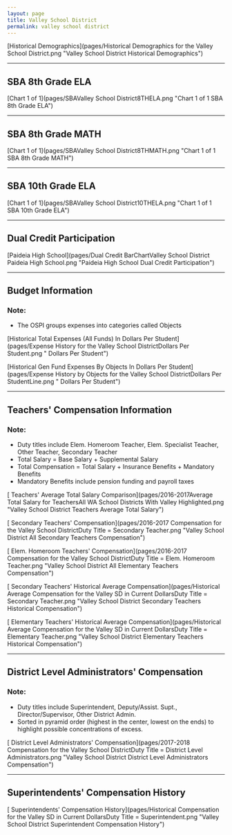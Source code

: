 ```yaml
---
layout: page
title: Valley School District
permalink: valley school district
---
```



[Historical Demographics](pages/Historical Demographics for the Valley School District.png "Valley School District Historical Demographics")

___

## SBA 8th Grade ELA

[Chart 1 of 1](pages/SBAValley School District8THELA.png "Chart 1 of 1 SBA 8th Grade ELA")


___

## SBA 8th Grade MATH

[Chart 1 of 1](pages/SBAValley School District8THMATH.png "Chart 1 of 1 SBA 8th Grade MATH")


___

## SBA 10th Grade ELA

[Chart 1 of 1](pages/SBAValley School District10THELA.png "Chart 1 of 1 SBA 10th Grade ELA")


___

## Dual Credit Participation

[Paideia High School](pages/Dual Credit BarChartValley School District Paideia High School.png "Paideia High School Dual Credit Participation")


___

## Budget Information
### Note:
- The OSPI groups expenses into categories called Objects

[Historical Total Expenses (All Funds) In Dollars Per Student](pages/Expense History for the Valley School DistrictDollars Per Student.png " Dollars Per Student")

[Historical Gen Fund Expenses By Objects In Dollars Per Student](pages/Expense History by Objects for the Valley School DistrictDollars Per StudentLine.png " Dollars Per Student")


___

## Teachers' Compensation Information
### Note:
- Duty titles include Elem. Homeroom Teacher, Elem. Specialist Teacher, Other Teacher, Secondary Teacher
- Total Salary = Base Salary + Supplemental Salary
- Total Compensation = Total Salary + Insurance Benefits + Mandatory Benefits
- Mandatory Benefits include pension funding and payroll taxes

[ Teachers' Average Total Salary Comparison](pages/2016-2017Average Total Salary for TeachersAll WA School Districts With Valley Highlighted.png "Valley School District Teachers Average Total Salary")

[ Secondary Teachers' Compensation](pages/2016-2017 Compensation for the Valley School DistrictDuty Title = Secondary Teacher.png "Valley School District All Secondary Teachers Compensation")

[ Elem. Homeroom Teachers' Compensation](pages/2016-2017 Compensation for the Valley School DistrictDuty Title = Elem. Homeroom Teacher.png "Valley School District All Elementary Teachers Compensation")

[ Secondary Teachers' Historical Average Compensation](pages/Historical Average Compensation for the Valley SD in Current DollarsDuty Title = Secondary Teacher.png "Valley School District Secondary Teachers Historical Compensation")

[ Elementary Teachers' Historical Average Compensation](pages/Historical Average Compensation for the Valley SD in Current DollarsDuty Title = Elementary Teacher.png "Valley School District Elementary Teachers Historical Compensation")


___

## District Level Administrators' Compensation

### Note:
- Duty titles include Superintendent, Deputy/Assist. Supt., Director/Supervisor, Other District Admin.
- Sorted in pyramid order (highest in the center, lowest on the ends) to highlight possible concentrations of excess.

[ District Level Administrators' Compensation](pages/2017-2018 Compensation for the Valley School DistrictDuty Title = District Level Administrators.png "Valley School District District Level Administrators Compensation")


___

## Superintendents' Compensation History

[ Superintendents' Compensation History](pages/Historical Compensation for the Valley SD in Current DollarsDuty Title = Superintendent.png "Valley School District Superintendent Compensation History")

